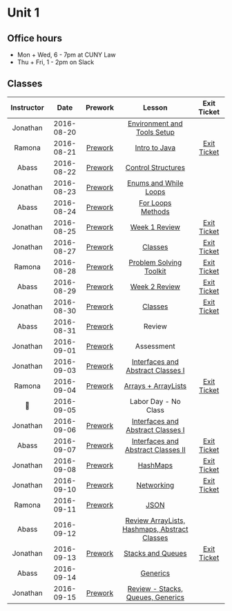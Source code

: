 # Unit 1


## Office hours

- Mon + Wed, 6 - 7pm at CUNY Law
- Thu + Fri, 1 - 2pm on Slack

## Classes

|Instructor |  Date      |Prework| Lesson |Exit Ticket|
|:----------:|:----------:|:--------:|:--:|:--:|
|Jonathan| 2016-08-20 || [Environment and Tools Setup](lessons/env-and-tools)||
|Ramona| 2016-08-21 |[Prework](pre-work/08-21-2016-prework.md)| [Intro to Java](lessons/intro-to-java)|[Exit Ticket](https://docs.google.com/a/c4q.nyc/forms/d/1k5_otHg_g2IDzgzbdxEBKsd-U47z717lvOO2rB38DQQ/)|
|Abass| 2016-08-22 |[Prework](pre-work/08-22-2016-prework.md)| [Control Structures](lessons/control-structures) ||
|Jonathan| 2016-08-23 |[Prework](pre-work/08-23-2016-prework.md)| [Enums and While Loops](lessons/enums-while) ||
|Abass| 2016-08-24 |[Prework](pre-work/08-24-2016-prework.md)| [For Loops](lessons/for-loops)<br>[Methods](lessons/methods)||
|Jonathan| 2016-08-25 |[Prework](pre-work/08-25-2016-prework.md)| [Week 1 Review](lessons/week-1-review)|[Exit Ticket](https://docs.google.com/a/c4q.nyc/forms/d/1on3XlIN13ebCltZLhFo2PvjIubcjT3jGiScM6xB_84Y/)|
|Jonathan| 2016-08-27 |[Prework](pre-work/08-27-2016-prework.md)| [Classes](lessons/classes-part1)|[Exit Ticket](https://docs.google.com/a/c4q.nyc/forms/d/11COt3riU8L1ZDUDuL2CRAmkgfjZgD4mUwtboHTeqOew/)|
|Ramona| 2016-08-28 |[Prework](pre-work/08-28-2016-prework.md)| [Problem Solving Toolkit](lessons/tools)|[Exit Ticket](https://docs.google.com/a/c4q.nyc/forms/d/1X6gOZC-MF-dvjr8XlDHCEJd3TAuxOUmjQvP8bYN4z6k/)|
|Abass| 2016-08-29 |[Prework](pre-work/08-29-2016-prework.md)| [Week 2 Review](lessons/week-2-review) |[Exit Ticket](lessons/week-2-review/exit_ticket.md) |
|Jonathan| 2016-08-30 |[Prework](pre-work/08-30-2016-prework.md)| [Classes](lessons/classes-part1) |[Exit Ticket](https://docs.google.com/a/c4q.nyc/forms/d/1DxJZkhEvckbRxuX5odAv02Uy99nnaAMp0Cji5jRKyPY/edit)|
|Abass| 2016-08-31 |[Prework](pre-work/08-31-2016-prework.md)| Review||
|Jonathan| 2016-09-01 |[Prework](pre-work/09-01-2016-prework.md)| Assessment ||
|Jonathan| 2016-09-03 |[Prework](pre-work/09-03-2016-prework.md)| [Interfaces and Abstract Classes I](lessons/interfaces-abstract-part1)||
|Ramona| 2016-09-04 |[Prework](pre-work/09-04-2016-prework.md)| [Arrays + ArrayLists](lessons/arrays-arraylists)|[Exit Ticket](https://docs.google.com/a/c4q.nyc/forms/d/1HWVUqs7dGH61BHoQQE_sNUcQJPUPzhBrrNJF4moeDo4/)|
|🙂| 2016-09-05 || Labor Day - No Class||
|Jonathan| 2016-09-06 |[Prework](pre-work/09-06-2016-prework.md)|[Interfaces and Abstract Classes I](lessons/interfaces-abstract-part1)||
|Abass|2016-09-07|[Prework](http://programmers.stackexchange.com/questions/225674/why-define-a-java-object-using-interface-e-g-map-rather-than-implementation)| [Interfaces and Abstract Classes II](lessons/interfaces-abstract-part2)|[Exit Ticket](https://docs.google.com/a/c4q.nyc/forms/d/1-UUwAQElhxpA7jKaZHzffHN8fgfj3ktl5bCpqrsmaVA/edit)|
|Jonathan|2016-09-08|[Prework](pre-work/hasmaps-prework.md)| [HashMaps](lessons/hashmaps-and-sets/hashmap.md)|[Exit Ticket](https://docs.google.com/a/c4q.nyc/forms/d/1JoSh6UferdmATdvqxk-LTEUlj3QM-oPgbW0PHLnLlhU/edit)|
|Jonathan|2016-09-10|[Prework](pre-work/09-10-2016-prework.md)| [Networking](lessons/networking)|[Exit Ticket](https://docs.google.com/a/c4q.nyc/forms/d/1mHJvTayV9bYwu2FlxkH9PerWMlm3DWUmGKF9Qkyvg50/edit)|
|Ramona|2016-09-11|[Prework](pre-work/09-11-2016-prework.md)| [JSON](lessons/json)||
|Abass|2016-09-12|| [Review ArrayLists, Hashmaps, Abstract Classes](lessons/review-arrays-hashmaps-abstract)||
|Jonathan|2016-09-13|[Prework](pre-work/09-13-2016-prework.md)|[Stacks and Queues](lessons/stacks-and-queues)|[Exit Ticket](https://docs.google.com/a/c4q.nyc/forms/d/1aRVGucWtdZ8CDeWMxGpietYiGBcW8mg99m7K_2dyb1g/edit)|
|Abass|2016-09-14|| [Generics](lessons/generics)||
|Jonathan|2016-09-15|[Prework](pre-work/09-15-2016-prework.md)|[Review - Stacks, Queues, Generics](lessons/review-stacks-queues-generics)||



